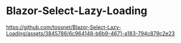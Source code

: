# Blazor-Select-Lazy-Loading

https://github.com/tossnet/Blazor-Select-Lazy-Loading/assets/3845786/6c964148-b6b9-4671-a183-794c879c2e23

